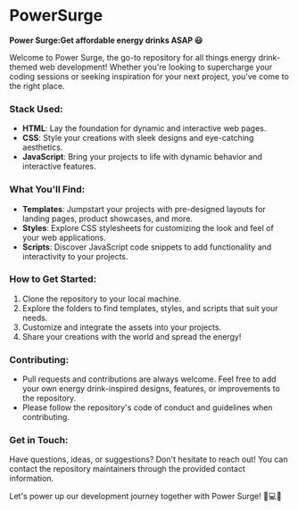 # PowerSurge
**Power Surge:Get affordable energy drinks ASAP 😃**

Welcome to Power Surge, the go-to repository for all things energy drink-themed web development! Whether you're looking to supercharge your coding sessions or seeking inspiration for your next project, you've come to the right place.

### Stack Used:
- **HTML**: Lay the foundation for dynamic and interactive web pages.
- **CSS**: Style your creations with sleek designs and eye-catching aesthetics.
- **JavaScript**: Bring your projects to life with dynamic behavior and interactive features.

### What You'll Find:
- **Templates**: Jumpstart your projects with pre-designed layouts for landing pages, product showcases, and more.
- **Styles**: Explore CSS stylesheets for customizing the look and feel of your web applications.
- **Scripts**: Discover JavaScript code snippets to add functionality and interactivity to your projects.

### How to Get Started:
1. Clone the repository to your local machine.
2. Explore the folders to find templates, styles, and scripts that suit your needs.
3. Customize and integrate the assets into your projects.
4. Share your creations with the world and spread the energy!

### Contributing:
- Pull requests and contributions are always welcome. Feel free to add your own energy drink-inspired designs, features, or improvements to the repository.
- Please follow the repository's code of conduct and guidelines when contributing.

### Get in Touch:
Have questions, ideas, or suggestions? Don't hesitate to reach out! You can contact the repository maintainers through the provided contact information.

Let's power up our development journey together with Power Surge! 🚀💻🥤
